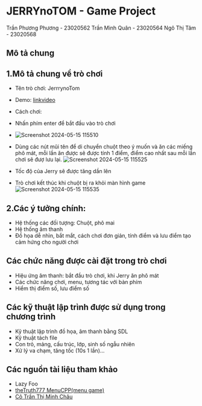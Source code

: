 # JERRYnoTOM - Game Project
Trần Phương Phương - 23020562
Trần Minh Quân - 23020564
Ngô Thị Tâm - 23020568


## Mô tả chung 

## 1.Mô tả chung về trò chơi
- Tên trò chơi: JerrrynoTom
- Demo:
  [linkvideo](https://www.youtube.com/watch?v=CN5traPBbyM)
- Cách chơi:
-  Nhấn phím enter để bắt đầu vào trò chơi
-  ![Screenshot 2024-05-15 115510](https://github.com/Tran8811/JerrynoTom/assets/140888846/15578a3a-8b77-4b4a-a57d-ae888f89fcbd)

-  Dùng các nút mũi tên để di chuyển chuột theo ý muốn và ăn các miếng phô mát, mỗi lần ăn được sẽ được tính 1 điểm, điểm cao nhất sau mỗi lần chơi sẽ đượ lưu lại.
  ![Screenshot 2024-05-15 115525](https://github.com/Tran8811/JerrynoTom/assets/140888846/0d67217a-8ce9-4fb9-9dd7-2fdfbde5e68a)

-  Tốc độ của Jerry sẽ được tăng dần lên
-  Trò chơi kết thúc khi chuột bị ra khỏi màn hình game
  ![Screenshot 2024-05-15 115535](https://github.com/Tran8811/JerrynoTom/assets/140888846/b7db5dff-b199-4b78-b1ca-134ed74edf25)

## 2.Các ý tưởng chính:
- Hệ thống các đối tượng: Chuột, phô mai
- Hệ thống âm thanh
- Đồ họa dễ nhìn, bắt mắt, cách chơi đơn giản, tính điểm và lưu điểm tạo cảm hứng cho người chơi

## Các chức năng được cài đặt trong trò chơi
- Hiệu ứng âm thanh: bắt đầu trò chơi, khi Jerry ăn phô mát
- Các chức năng chơi, menu, tương tác với bàn phím
- Hiểm thị điểm số, lưu điểm số

## Các kỹ thuật lập trình được sử dụng trong chương trình
- Kỹ thuật lập trình đồ họa, âm thanh bằng SDL
- Kỹ thuật tách file
- Con trỏ, mảng, cấu trúc, lớp, sinh số ngẫu nhiên
- Xử lý va chạm, tăng tốc (10s 1 lần)...

## Các nguồn tài liệu tham khảo
- Lazy Foo
- [theTruth777 MenuCPP(menu game)](https://github.com/theTruth777/MenuCPP)
- [Cô Trần Thị Minh Châu](https://docs.google.com/document/d/1FZ3jTqHxtyZznNWiJmmve0zYu_aSliUqLP2OsMcdehQ/edit?fbclid=IwZXh0bgNhZW0CMTAAAR0mitgAIddxXfdFHZKLekVY2A_du-aXMuoxP2oKoYVcRuNr5hyh2DRWkoI_aem_Acd_nbzjQBbQqLfIM8gZf4SEIN8RUFczgqOEh5KPfxkcqEQSu-wQsCIpIz6PHze9hJUYRTgM48vYLbIvmbd4va1M)
